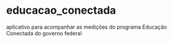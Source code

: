 # educacao_conectada
aplicativo para acompanhar as medições do programa Educação Conectada do governo federal

